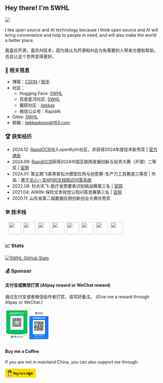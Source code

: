 ## Hey there! I'm SWHL 

<p>
    <a href="https://pypi.org/user/SWHL/">
        <img src="https://img.shields.io/badge/PyPi-SWHL-blue?style=flat-square&logo=pypi&logoColor=white">
    </a>
</p>

I like open source and AI technology because I think open source and AI will bring convenience and help to people in need, and will also make the world a better place. 

我喜欢开源，喜欢AI技术，因为我认为开源和AI会为有需要的人带来方便和帮助，也会让这个世界变得更好。

### 📝 相关信息
- 博客：[CSDN](https://blog.csdn.net/shiwanghualuo) / [知乎](https://www.zhihu.com/people/shiwanghualuo)
- 社区：
    - Hugging Face: [SWHL](https://huggingface.co/SWHL)
    - 百度星河社区: [SWHL](https://aistudio.baidu.com/personalcenter/thirdview/57084)
    - 魔搭社区：[liekkas](https://www.modelscope.cn/profile/liekkas)
    - 微信公众号：RapidAI
- Gitee: [SWHL](https://gitee.com/SWHL)
- 邮箱：liekkaskono@163.com

### 🏆 获奖经历
- 2024.12: [RapidOCR](https://github.com/RapidAI/RapidOCR)加入openKylin社区，并获得2024年度技术新秀奖 | [官方通告](https://mp.weixin.qq.com/s/TwWVz19CX0egOlxgUv-OEQ)
- 2024.09: [RapidOCR](https://github.com/RapidAI/RapidOCR)获得2024中国互联网发展创新与投资大赛（开源）二等奖 | [官网](https://bs.bjos.club/hjgg-n183.html#cons)
- 2024.01: 第五期飞桨黑客松大模型应用与创意赛-生产力工具赛道三等奖 | 作品：[基于文心一言API的文档知识问答系统](https://aistudio.baidu.com/application/detail/8138)
- 2022.08: 科大讯飞-医疗发票要素识别挑战赛第三名 | [官网](https://challenge.xfyun.cn/topic/info?type=medical-invoice&option=phb)
- 2021.04: AIWIN-保险文本视觉认知问答竞赛第三名 | [官网](http://ailab.aiwin.org.cn/competitions/49)
- 2020.11: 山东省第二届数据应用创新创业大赛优秀奖

### 🛠 技术栈
&nbsp;&nbsp;
<img height=40 width=40 src="https://cdn.jsdelivr.net/gh/devicons/devicon/icons/python/python-original.svg" />&nbsp;
<img height=40 width=40 src="https://cdn.jsdelivr.net/gh/devicons/devicon/icons/cplusplus/cplusplus-original.svg" />&nbsp;
<img height=40 width=40 src="https://cdn.jsdelivr.net/gh/devicons/devicon/icons/pytorch/pytorch-original.svg" />&nbsp;
<img height=40 width=40 src="https://cdn.jsdelivr.net/gh/devicons/devicon/icons/git/git-original-wordmark.svg" />&nbsp;
<img height=40 width=40 src="https://cdn.jsdelivr.net/gh/devicons/devicon/icons/markdown/markdown-original.svg" />&nbsp;
<img height=40 width=40 src="https://cdn.jsdelivr.net/gh/devicons/devicon/icons/latex/latex-original.svg" />&nbsp;
<img height=40 width=40 src="https://cdn.jsdelivr.net/gh/devicons/devicon/icons/bash/bash-original.svg" />&nbsp;
<img height=40 width=40 src="https://cdn.jsdelivr.net/gh/devicons/devicon/icons/vscode/vscode-original-wordmark.svg" />&nbsp;  

### 📈 Stats

[![SWHL GitHub Stats](https://github-readme-stats.vercel.app/api?username=SWHL&show_icons=true&count_private=true)](https://github.com/SWHL)


### 💰 Sponsor
#### 支付宝或微信打赏 (Alipay reward or WeChat reward)
通过支付宝或者微信给作者打赏，请写好备注。 (Give me a reward through Alipay or WeChat.)

<div align="left">
    <img src="https://raw.githubusercontent.com/RapidAI/.github/ce6c21bf30935ad441376a29886c63d62392b354/assets/Sponsor.png" width="30%">
</div>

#### Buy me a Coffee
If you are not in mainland China, you can also support me through:

<div align="left">
    <a href="https://www.buymeacoffee.com/SWHL"><img src="https://raw.githubusercontent.com/RapidAI/.github/main/assets/buymeacoffe.png" width="20%"></a>
</div>
